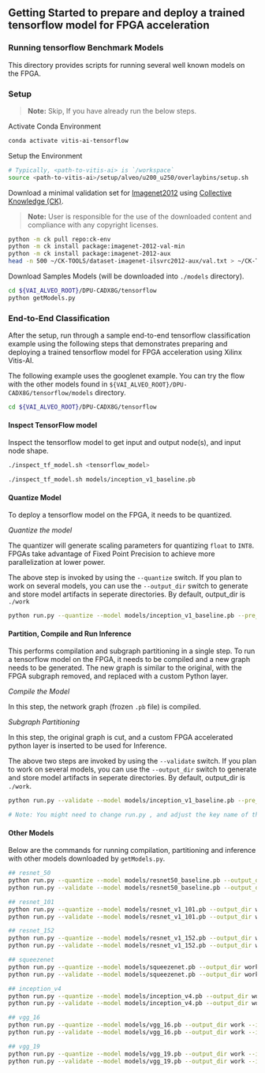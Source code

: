## Getting Started to prepare and deploy a trained tensorflow model for FPGA acceleration

### Running tensorflow Benchmark Models
This directory provides scripts for running several well known models on the FPGA.

### Setup
> **Note:** Skip, If you have already run the below steps.

  Activate Conda Environment
  ```sh
  conda activate vitis-ai-tensorflow
  ```

  Setup the Environment

  ```sh
  # Typically, <path-to-vitis-ai> is `/workspace`
  source <path-to-vitis-ai>/setup/alveo/u200_u250/overlaybins/setup.sh
  ```

   Download a minimal validation set for [Imagenet2012](http://www.image-net.org/challenges/LSVRC/2012) using [Collective Knowledge (CK)](https://github.com/ctuning).
   > **Note:** User is responsible for the use of the downloaded content and compliance with any copyright licenses.

   ```sh
   python -m ck pull repo:ck-env
   python -m ck install package:imagenet-2012-val-min
   python -m ck install package:imagenet-2012-aux
   head -n 500 ~/CK-TOOLS/dataset-imagenet-ilsvrc2012-aux/val.txt > ~/CK-TOOLS/dataset-imagenet-ilsvrc2012-val-min/val.txt
   ```

   Download Samples Models (will be downloaded into `./models` directory).

   ```sh
   cd ${VAI_ALVEO_ROOT}/DPU-CADX8G/tensorflow
   python getModels.py
   ```

### End-to-End Classification

  After the setup, run through a sample end-to-end tensorflow classification example using the following steps that demonstrates preparing and deploying a trained tensorflow model for FPGA acceleration using Xilinx Vitis-AI.

  The following example uses the googlenet example. You can try the flow with the other models found in `${VAI_ALVEO_ROOT}/DPU-CADX8G/tensorflow/models` directory.

  ```sh
  cd ${VAI_ALVEO_ROOT}/DPU-CADX8G/tensorflow
  ```
#### Inspect TensorFlow model

   Inspect the tensorflow model to get input and output node(s), and input node shape.
   ```sh
   ./inspect_tf_model.sh <tensorflow_model>
   ```

   ```sh
   ./inspect_tf_model.sh models/inception_v1_baseline.pb
   ```

#### Quantize Model

  To deploy a tensorflow model on the FPGA, it needs to be quantized.

  *Quantize the model*

  The quantizer will generate scaling parameters for quantizing `float` to `INT8`. FPGAs take advantage of Fixed Point Precision to achieve more parallelization at lower power.

  The above step is invoked by using the `--quantize` switch. If you plan to work on several models, you can use the `--output_dir` switch to generate and store model artifacts in seperate directories. By default, output_dir is `./work`

  ```sh
  python run.py --quantize --model models/inception_v1_baseline.pb --pre_process inception_v1 --output_dir work --input_nodes data --output_nodes loss3_loss3 --input_shapes 1,224,224,3 --batch_size 16
  ```

#### Partition, Compile and Run Inference

  This performs compilation and subgraph partitioning in a single step. To run a tensorflow model on the FPGA, it needs to be compiled and a new graph needs to be generated. The new graph is similar to the original, with the FPGA subgraph removed, and replaced with a custom Python layer.

  *Compile the Model*

  In this step, the network graph (frozen `.pb` file) is compiled.

  *Subgraph Partitioning*

  In this step, the original graph is cut, and a custom FPGA accelerated python layer is inserted to be used for Inference.

  The above two steps are invoked by using the `--validate` switch. If you plan to work on several models, you can use the `--output_dir` switch to generate and store model artifacts in seperate directories. By default, output_dir is `./work`.

  ```sh
  python run.py --validate --model models/inception_v1_baseline.pb --pre_process inception_v1 --output_dir work --input_nodes data --output_nodes loss3_loss3 --c_input_nodes data --c_output_nodes pool5_7x7_s1 --input_shapes ?,224,224,3

  # Note: You might need to change run.py , and adjust the key name of the returned dictionary in the calib_input, preprocess_default and preprocess_inception functions. Adjust the key name to match the name of the input tensor to your graph.
  ```

 #### Other Models

 Below are the commands for running compilation, partitioning and inference with other models downloaded by `getModels.py`.

  ```sh
  ## resnet_50
  python run.py --quantize --model models/resnet50_baseline.pb --output_dir work --input_nodes data --output_nodes prob --input_shapes 1,224,224,3 --pre_process resnet50
  python run.py --validate --model models/resnet50_baseline.pb --output_dir work --input_nodes data --output_nodes prob --c_input_nodes data --c_output_nodes prob --input_shapes ?,224,224,3 --pre_process resnet50

  ## resnet_101
  python run.py --quantize --model models/resnet_v1_101.pb --output_dir work --input_nodes input --output_nodes resnet_v1_101/predictions/Softmax --input_shapes 1,224,224,3 --pre_process resnet_v1_101
  python run.py --validate --model models/resnet_v1_101.pb --output_dir work --input_nodes input --output_nodes resnet_v1_101/predictions/Softmax --c_input_nodes input --c_output_nodes resnet_v1_101/logits/BiasAdd --input_shapes ?,224,224,3 --pre_process resnet_v1_101

  ## resnet_152
  python run.py --quantize --model models/resnet_v1_152.pb --output_dir work --input_nodes input --output_nodes resnet_v1_152/predictions/Softmax --input_shapes 1,224,224,3 --pre_process resnet_v1_152
  python run.py --validate --model models/resnet_v1_152.pb --output_dir work --input_nodes input --output_nodes resnet_v1_152/predictions/Softmax --c_input_nodes input --c_output_nodes resnet_v1_152/logits/BiasAdd --input_shapes ?,224,224,3 --pre_process resnet_v1_152

  ## squeezenet
  python run.py --quantize --model models/squeezenet.pb --output_dir work --input_nodes data --output_nodes Prediction/softmax/Softmax --input_shapes 1,227,227,3 --pre_process squeezenet
  python run.py --validate --model models/squeezenet.pb --output_dir work --input_nodes data --output_nodes Prediction/softmax/Softmax --c_input_nodes data --c_output_nodes avg_pool/AvgPool --input_shapes ?,227,227,3 --pre_process squeezenet

  ## inception_v4
  python run.py --quantize --model models/inception_v4.pb --output_dir work --input_nodes input --output_nodes InceptionV4/Logits/Predictions --input_shapes 1,299,299,3 --pre_process inception_v4
  python run.py --validate --model models/inception_v4.pb --output_dir work --input_nodes input --output_nodes InceptionV4/Logits/Predictions --c_input_nodes input --c_output_nodes InceptionV4/Logits/Predictions --input_shapes ?,299,299,3 --label_offset 1 --pre_process inception_v4

  ## vgg_16
  python run.py --quantize --model models/vgg_16.pb --output_dir work --input_nodes input --output_nodes vgg_16/fc8/squeezed --input_shapes 1,224,224,3 --pre_process vgg
  python run.py --validate --model models/vgg_16.pb --output_dir work --input_nodes input --output_nodes vgg_16/fc8/squeezed --c_input_nodes input --c_output_nodes vgg_16/fc8/squeezed --input_shapes ?,224,224,3 --pre_process vgg

  ## vgg_19
  python run.py --quantize --model models/vgg_19.pb --output_dir work --input_nodes input --output_nodes vgg_19/fc8/squeezed --input_shapes 1,224,224,3 --pre_process vgg
  python run.py --validate --model models/vgg_19.pb --output_dir work --input_nodes input --output_nodes vgg_19/fc8/squeezed --c_input_nodes input --c_output_nodes vgg_19/fc8/squeezed --input_shapes ?,224,224,3 --pre_process vgg
  ```
